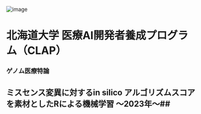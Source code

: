 ![image](https://github.com/tatsuruikeda/databox/assets/85558579/e67f55b7-55ff-4a1c-8d76-ccc6cf4bac65)
# 北海道大学 医療AI開発者養成プログラム（CLAP） #
### ゲノム医療特論 ###
## ミスセンス変異に対するin silico アルゴリズムスコアを素材としたRによる機械学習 〜2023年〜##

